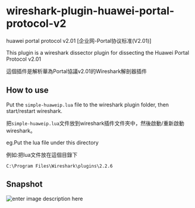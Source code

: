 # wireshark-plugin-huawei-portal-protocol-v2
huawei portal protocol v2.01 [企业网-Portal协议标准(V2.01)]

This plugin is a wireshark dissector plugin for dissecting the Huawei Portal Protocol v2.01

這個插件是解析華為Portal協議v2.01的Wireshark解剖器插件

## How to use
Put the `simple-huaweip.lua` file to the wireshark plugin folder, then start/restart wireshark.

把`simple-huaweip.lua`文件放到wireshark插件文件夾中，然後啟動/重新啟動wireshark。

eg.Put the lua file under this directory

例如:把lua文件放在這個目錄下

    C:\Program Files\Wireshark\plugins\2.2.6

	
## Snapshot 
![enter image description here](https://i.imgur.com/HS3wjSG.png)